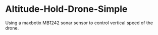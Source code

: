 # Altitude-Hold-Drone-Simple
Using a maxbotix MB1242 sonar sensor to control vertical speed of the drone.
